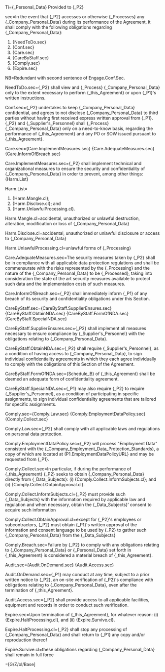 Ti={_Personal_Data} Provided to {_P2}

sec=In the event that {_P2} accesses or otherwise {_Processes} any {_Company_Personal_Data} during its performance of the Agreement, it shall comply with the following obligations regarding {_Company_Personal_Data}: <ol><li>{NeedToDo.sec}</li><li>{Conf.sec}</li><li>{Care.sec}</li><li>{CareByStaff.sec}</li><li>{Comply.sec}</li><li>{Expire.sec}</li></ol>

NB=Redundant with second sentence of Engage.Conf.Sec.

NeedToDo.sec={_P2} shall view and {_Process} {_Company_Personal_Data} only to the extent necessary to perform {_this_Agreement} or upon {_P1}'s written instructions.

Conf.sec={_P2} undertakes to keep {_Company_Personal_Data} confidential, and agrees to not disclose {_Company_Personal_Data} to third parties without having first received express written approval from {_P1}.  {_P2} and {_Supplier's_Personnel} shall {_Process} {_Company_Personal_Data} only on a need-to-know basis, regarding the performance of {_this_Agreement} and any PO or SOW issued pursuant to {_this_Agreement}.

Care.sec={Care.ImplementMeasures.sec}  {Care.AdequateMeasures.sec}  {Care.InformOfBreach.sec} 

Care.ImplementMeasures.sec={_P2} shall implement technical and organizational measures to ensure the security and confidentiality of {_Company_Personal_Data} in order to prevent, among other things: {Harm.List}

Harm.List=<ol><li>{Harm.Mangle.cl};</li><li>{Harm.Disclose.cl}; and </li><li>{Harm.UnlawfulProcessing.cl}.</li></ol>

Harm.Mangle.cl=accidental, unauthorized or unlawful destruction, alteration, modification or loss of {_Company_Personal_Data}

Harm.Disclose.cl=accidental, unauthorized or unlawful disclosure or access to {_Company_Personal_Data}

Harm.UnlawfulProcessing.cl=unlawful forms of {_Processing}

Care.AdequateMeasures.sec=The security measures taken by {_P2} shall be in compliance with all applicable data protection regulations and shall be commensurate with the risks represented by the {_Processing} and the nature of the {_Company_Personal_Data} to be {_Processed}, taking into consideration the state of the art security measures available to protect such data and the implementation costs of such measures.

Care.InformOfBreach.sec={_P2} shall immediately inform {_P1} of any breach of its security and confidentiality obligations under this Section.


CareByStaff.sec={CareByStaff.SupplierEnsures.sec}  {CareByStaff.ObtainNDA.sec}  {CareByStaff.FormOfNDA.sec}  {CareByStaff.SpecialNDA.sec}

CareByStaff.SupplierEnsures.sec={_P2} shall implement all measures necessary to ensure compliance by {_Supplier's_Personnel} with the obligations relating to {_Company_Personal_Data}.

CareByStaff.ObtainNDA.sec={_P2} shall require {_Supplier's_Personnel}, as a condition of having access to {_Company_Personal_Data}, to sign individual confidentiality agreements in which they each agree individually to comply with the obligations of this Section of the Agreement.

CareByStaff.FormOfNDA.sec={Schedule_B} of {_this_Agreement} shall be deemed an adequate form of confidentiality agreement.

CareByStaff.SpecialNDA.sec={_P1} may also require {_P2} to require {_Supplier's_Personnel}, as a condition of participating in specific assignments, to sign individual confidentiality agreements that are tailored for specific assignments.

Comply.sec={Comply.Law.sec} {Comply.EmploymentDataPolicy.sec} {Comply.Collect.sec}

Comply.Law.sec={_P2} shall comply with all applicable laws and regulations on personal data protection.

Comply.EmploymentDataPolicy.sec={_P2} will process "Employment Data" consistent with the {_Company_Employment_Data_Protection_Standards}, a copy of which are located at {P1.EmploymentDataPolicyURL} and may be requested from {_P1}.

Comply.Collect.sec=In particular, if during the performance of {_this_Agreement} {_P2} seeks to obtain {_Company_Personal_Data} directly from {_Data_Subjects}: (i) {Comply.Collect.InformSubjects.cl}; and (ii) {Comply.Collect.ObtainApproval.cl}. 

Comply.Collect.InformSubjects.cl={_P2} must provide such {_Data_Subjects} with the information required by applicable law and regulation and when necessary, obtain the {_Data_Subjects}' consent to acquire such information

Comply.Collect.ObtainApproval.cl=except for {_P2}'s employees or subcontractors, {_P2} must obtain {_P1}'s written approval of the information and consent language to be used by {_P2} to gather such {_Company_Personal_Data} from the {_Data_Subjects}

Comply.Breach.sec=Failure by {_P2} to comply with any obligations relating to {_Company_Personal_Data} or {_Personal_Data} set forth in {_this_Agreement} is considered a material breach of {_this_Agreement}.

Audit.sec={Audit.OnDemand.sec}  {Audit.Access.sec}

Audit.OnDemand.sec={_P1} may conduct at any time, subject to a prior written notice to {_P2}, an on-site verification of {_P2}'s compliance with obligations relating to {_Company_Personal_Data}, even after the termination of {_this_Agreement}.

Audit.Access.sec={_P2} shall provide access to all applicable facilities, equipment and records in order to conduct such verification.

Expire.sec=Upon termination of {_this_Agreement}, for whatever reason: (i) {Expire.HaltProcessing.cl}, and (ii) {Expire.Survive.cl}.

Expire.HaltProcessing.cl={_P2} shall stop any processing of {_Company_Personal_Data} and shall return to {_P1} any copy and/or reproduction thereof

Expire.Survive.cl=these obligations regarding {_Company_Personal_Data} shall remain in full force
	                    
=[G/Z/ol/Base]
